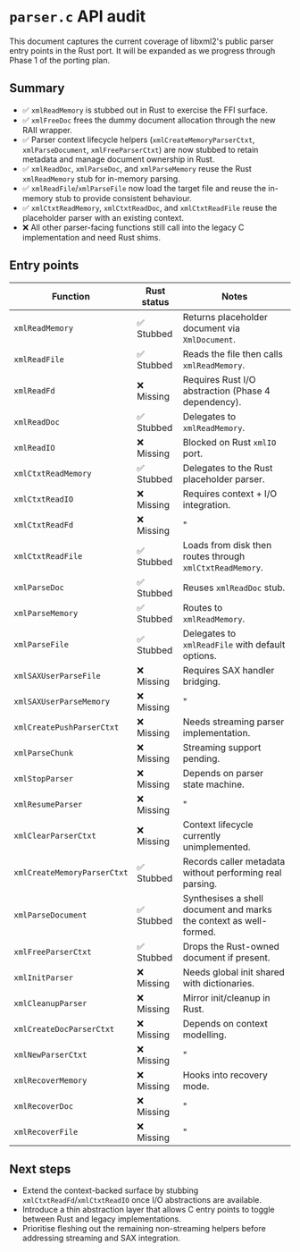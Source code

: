 # `parser.c` API audit

This document captures the current coverage of libxml2's public parser entry points in the Rust port. It will be expanded as we
progress through Phase 1 of the porting plan.

## Summary
- :white_check_mark: `xmlReadMemory` is stubbed out in Rust to exercise the FFI surface.
- :white_check_mark: `xmlFreeDoc` frees the dummy document allocation through the new RAII wrapper.
- :white_check_mark: Parser context lifecycle helpers (`xmlCreateMemoryParserCtxt`, `xmlParseDocument`, `xmlFreeParserCtxt`) are now stubbed to retain metadata and manage document ownership in Rust.
- :white_check_mark: `xmlReadDoc`, `xmlParseDoc`, and `xmlParseMemory` reuse the Rust `xmlReadMemory` stub for in-memory parsing.
- :white_check_mark: `xmlReadFile`/`xmlParseFile` now load the target file and reuse the in-memory stub to provide consistent behaviour.
- :white_check_mark: `xmlCtxtReadMemory`, `xmlCtxtReadDoc`, and `xmlCtxtReadFile` reuse the placeholder parser with an existing context.
- :x: All other parser-facing functions still call into the legacy C implementation and need Rust shims.

## Entry points

| Function | Rust status | Notes |
| --- | --- | --- |
| `xmlReadMemory` | ✅ Stubbed | Returns placeholder document via `XmlDocument`. |
| `xmlReadFile` | ✅ Stubbed | Reads the file then calls `xmlReadMemory`. |
| `xmlReadFd` | ❌ Missing | Requires Rust I/O abstraction (Phase 4 dependency). |
| `xmlReadDoc` | ✅ Stubbed | Delegates to `xmlReadMemory`. |
| `xmlReadIO` | ❌ Missing | Blocked on Rust `xmlIO` port. |
| `xmlCtxtReadMemory` | ✅ Stubbed | Delegates to the Rust placeholder parser. |
| `xmlCtxtReadIO` | ❌ Missing | Requires context + I/O integration. |
| `xmlCtxtReadFd` | ❌ Missing | " |
| `xmlCtxtReadFile` | ✅ Stubbed | Loads from disk then routes through `xmlCtxtReadMemory`. |
| `xmlParseDoc` | ✅ Stubbed | Reuses `xmlReadDoc` stub. |
| `xmlParseMemory` | ✅ Stubbed | Routes to `xmlReadMemory`. |
| `xmlParseFile` | ✅ Stubbed | Delegates to `xmlReadFile` with default options. |
| `xmlSAXUserParseFile` | ❌ Missing | Requires SAX handler bridging. |
| `xmlSAXUserParseMemory` | ❌ Missing | " |
| `xmlCreatePushParserCtxt` | ❌ Missing | Needs streaming parser implementation. |
| `xmlParseChunk` | ❌ Missing | Streaming support pending. |
| `xmlStopParser` | ❌ Missing | Depends on parser state machine. |
| `xmlResumeParser` | ❌ Missing | " |
| `xmlClearParserCtxt` | ❌ Missing | Context lifecycle currently unimplemented. |
| `xmlCreateMemoryParserCtxt` | ✅ Stubbed | Records caller metadata without performing real parsing. |
| `xmlParseDocument` | ✅ Stubbed | Synthesises a shell document and marks the context as well-formed. |
| `xmlFreeParserCtxt` | ✅ Stubbed | Drops the Rust-owned document if present. |
| `xmlInitParser` | ❌ Missing | Needs global init shared with dictionaries. |
| `xmlCleanupParser` | ❌ Missing | Mirror init/cleanup in Rust. |
| `xmlCreateDocParserCtxt` | ❌ Missing | Depends on context modelling. |
| `xmlNewParserCtxt` | ❌ Missing | " |
| `xmlRecoverMemory` | ❌ Missing | Hooks into recovery mode. |
| `xmlRecoverDoc` | ❌ Missing | " |
| `xmlRecoverFile` | ❌ Missing | " |

## Next steps
- Extend the context-backed surface by stubbing `xmlCtxtReadFd`/`xmlCtxtReadIO` once I/O abstractions are available.
- Introduce a thin abstraction layer that allows C entry points to toggle between Rust and legacy implementations.
- Prioritise fleshing out the remaining non-streaming helpers before addressing streaming and SAX integration.
